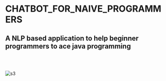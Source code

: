# CHATBOT_FOR_NAIVE_PROGRAMMERS
<h2>A NLP based application to help beginner programmers to ace java programming</h2> <br/><br/>

![s3](https://github.com/jyothsnaguravana/CHATBOT_FOR_NAIVE_PROGRAMMERS/assets/121102225/1e614bca-443d-480c-8d8e-522f24efbc2d)
